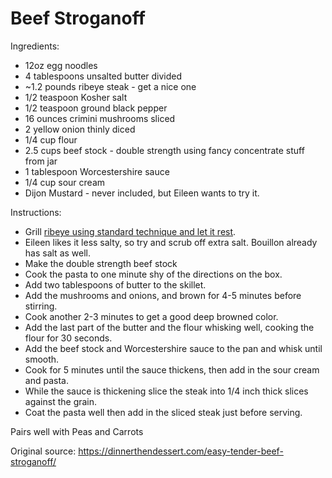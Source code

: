 # Beef Stroganoff

Ingredients:
* 12oz egg noodles
* 4 tablespoons unsalted butter divided
* ~1.2 pounds ribeye steak - get a nice one
* 1/2 teaspoon Kosher salt
* 1/2 teaspoon ground black pepper
* 16 ounces crimini mushrooms sliced
* 2 yellow onion thinly diced
* 1/4 cup flour
* 2.5 cups beef stock - double strength using fancy concentrate stuff from jar
* 1 tablespoon Worcestershire sauce
* 1/4 cup sour cream
* Dijon Mustard - never included, but Eileen wants to try it.

Instructions:
* Grill [ribeye using standard technique and let it rest](ribeye.md).
* Eileen likes it less salty, so try and scrub off extra salt.  Bouillon already has salt as well.
* Make the double strength beef stock
* Cook the pasta to one minute shy of the directions on the box.
* Add two tablespoons of butter to the skillet.
* Add the mushrooms and onions, and brown for 4-5 minutes before stirring.
* Cook another 2-3 minutes to get a good deep browned color.
* Add the last part of the butter and the flour whisking well, cooking the flour for 30 seconds.
* Add the beef stock and Worcestershire sauce to the pan and whisk until smooth.
* Cook for 5 minutes until the sauce thickens, then add in the sour cream and pasta.
* While the sauce is thickening slice the steak into 1/4 inch thick slices against the grain.
* Coat the pasta well then add in the sliced steak just before serving.

Pairs well with Peas and Carrots

Original source: https://dinnerthendessert.com/easy-tender-beef-stroganoff/
